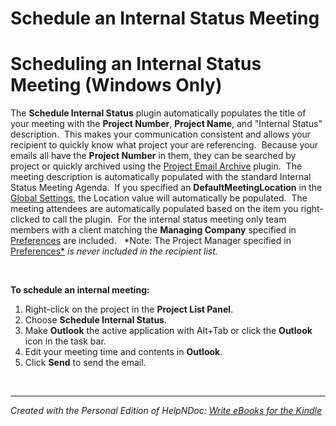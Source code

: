 # Schedule an Internal Status Meeting

# Scheduling an Internal Status Meeting (Windows Only)

The **Schedule Internal Status** plugin automatically populates the title of your meeting with the **Project Number**, **Project Name**, and "Internal Status" description.&nbsp; This makes your communication consistent and allows your recipient to quickly know what project your are referencing.&nbsp; Because your emails all have the **Project Number** in them, they can be searched by project or quickly archived using the [Project Email Archive](<ProjectEmailArchive.md>) plugin.&nbsp; The meeting description is automatically populated with the standard Internal Status Meeting Agenda.&nbsp; If you specified an **DefaultMeetingLocation** in the [Global Settings](<GlobalSettings.md>), the Location value will automatically be populated.&nbsp; The meeting attendees are automatically populated based on the item you right-clicked to call the plugin.&nbsp; For the internal status meeting only team members with a client matching the **Managing Company** specified in [Preferences](<Preferences.md>) are included. &nbsp; *Note: The Project Manager specified in [Preferences*](<Preferences.md>) *is never included in the recipient list.*

&nbsp;

**To schedule an internal meeting:**

1. Right-click on the project in the **Project List Panel**.
1. Choose **Schedule Internal Status**.
1. Make **Outlook** the active application with Alt+Tab or click the **Outlook** icon in the task bar.
1. Edit your meeting time and contents in **Outlook**.
1. Click **Send** to send the email.

&nbsp;


***
_Created with the Personal Edition of HelpNDoc: [Write eBooks for the Kindle](<https://www.helpndoc.com/feature-tour/create-ebooks-for-amazon-kindle>)_
